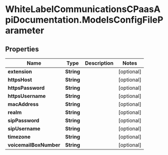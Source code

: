 # WhiteLabelCommunicationsCPaasApiDocumentation.ModelsConfigFileParameter

## Properties

Name | Type | Description | Notes
------------ | ------------- | ------------- | -------------
**extension** | **String** |  | [optional] 
**httpsHost** | **String** |  | [optional] 
**httpsPassword** | **String** |  | [optional] 
**httpsUsername** | **String** |  | [optional] 
**macAddress** | **String** |  | [optional] 
**realm** | **String** |  | [optional] 
**sipPassword** | **String** |  | [optional] 
**sipUsername** | **String** |  | [optional] 
**timezone** | **String** |  | [optional] 
**voicemailBoxNumber** | **String** |  | [optional] 


